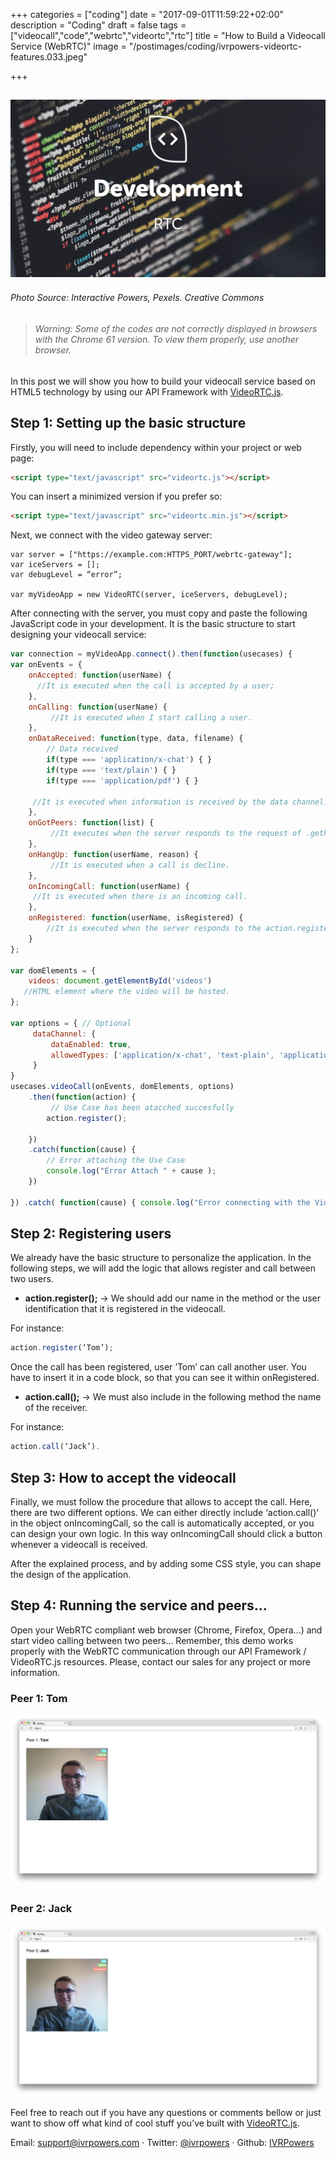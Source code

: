 +++
categories = ["coding"]
date = "2017-09-01T11:59:22+02:00"
description = "Coding"
draft = false
tags = ["videocall","code","webrtc","videortc","rtc"]
title = "How to Build a Videocall Service (WebRTC)"
image = "/postimages/coding/ivrpowers-videortc-features.033.jpeg"

+++

![development](/postimages/coding/ivrpowers-videortc-features.033.jpeg)
------------
###### Photo Source: Interactive Powers, Pexels. Creative Commons


> ###### Warning: Some of the codes are not correctly displayed in browsers with the Chrome 61 version. To view them properly, use another browser.


In this post we will show you how to build your videocall service based on HTML5 technology by using our API Framework with [VideoRTC.js](http://blog.ivrpowers.com/post/development/introducing-videortcjs-developers/).

## Step 1: Setting up the basic structure

Firstly, you will need to include dependency within your project or web page:

~~~html
<script type="text/javascript" src="videortc.js"></script>
~~~

You can insert a minimized version if you prefer so:

~~~html
<script type="text/javascript" src="videortc.min.js"></script>
~~~

Next, we connect with the video gateway server:

~~~
var server = ["https://example.com:HTTPS_PORT/webrtc-gateway"];
var iceServers = [];
var debugLevel = “error”;

var myVideoApp = new VideoRTC(server, iceServers, debugLevel);
~~~

After connecting with the server, you must copy and paste the following JavaScript code in your development. It is the basic structure to start designing your videocall service:

~~~javascript
var connection = myVideoApp.connect().then(function(usecases) {	
var onEvents = {
    onAccepted: function(userName) {
      //It is executed when the call is accepted by a user; 
    },
    onCalling: function(userName) {
         //It is executed when I start calling a user.
    },
    onDataReceived: function(type, data, filename) {
        // Data received
        if(type === 'application/x-chat') { }
        if(type === 'text/plain') { }
        if(type === 'application/pdf') { }

     //It is executed when information is received by the data channel. 
    },
    onGotPeers: function(list) {
         //It executes when the server responds to the request of .getPeers();
    },
    onHangUp: function(userName, reason) {
         //It is executed when a call is decline.
    },
    onIncomingCall: function(userName) {
     //It is executed when there is an incoming call.
    },
    onRegistered: function(userName, isRegistered) {
        //It is executed when the server responds to the action.register () method; 
    }
};
 
var domElements = {
    videos: document.getElementById('videos')
   //HTML element where the video will be hosted.
};
 
var options = { // Optional
     dataChannel: {
         dataEnabled: true,
         allowedTypes: ['application/x-chat', 'text-plain', 'application/pdf']
     }
}
usecases.videoCall(onEvents, domElements, options)
    .then(function(action) {
         // Use Case has been atacched succesfully
        action.register(); 
 
    })
    .catch(function(cause) {
        // Error attaching the Use Case
        console.log("Error Attach " + cause );
    })
 
}) .catch( function(cause) { console.log("Error connecting with the VideoGateway");  })
~~~

## Step 2: Registering users

We already have the basic structure to personalize the application. In the following steps, we will add the logic that allows register and call between two users.

* **action.register();** → We should add our name in the method or the user identification that it is registered in the videocall.

For instance:

~~~javascript
action.register(‘Tom’); 
~~~

Once the call has been registered, user ‘Tom’ can call another user. You have to insert it in a code block, so that you can see it within onRegistered.

* **action.call();** → We must also include in the following method the name of the receiver.

For instance:

~~~javascript
action.call(‘Jack’).
~~~

## Step 3: How to accept the videocall

Finally, we must follow the procedure that allows to accept the call. Here, there are two different options. We can either directly include ‘action.call()’ in the object onIncomingCall, so the call is automatically accepted, or you can design your own logic. In this way onIncomingCall should click a button whenever a videocall is received.

After the explained process, and by adding some CSS style, you can shape the design of the application.

## Step 4: Running the service and peers...

Open your WebRTC compliant web browser (Chrome, Firefox, Opera...) and start video calling between two peers...  Remember, this demo works properly with the WebRTC communication through our API Framework / VideoRTC.js resources. Please, contact our sales for any project or more information.

###	Peer 1: Tom

![videortc-chrome-tom](/postimages/coding/chrome-tom.jpg)

###	Peer 2: Jack

![videortc-chrome-jack](/postimages/coding/chrome-jack.jpg)

Feel free to reach out if you have any questions or comments bellow or just want to show off what kind of cool stuff you’ve built with [VideoRTC.js](http://blog.ivrpowers.com/post/development/introducing-videortcjs-developers/).

Email: [support@ivrpowers.com](mailto:support@ivrpowers.com) · Twitter: [@ivrpowers](https://twitter.com/ivrpowers)
 · Github: [IVRPowers](https://github.com/ivrpowers)


